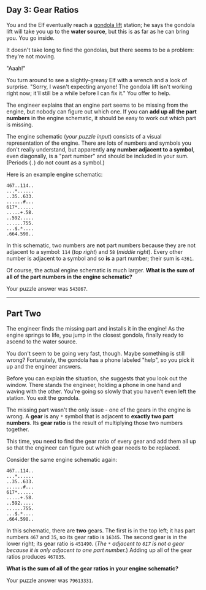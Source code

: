 ## Day 3: Gear Ratios

You and the Elf eventually reach a [gondola lift](https://en.wikipedia.org/wiki/Gondola_lift) 
station; he says the gondola lift will take you up to the **water source**, but this is as 
far as he can bring you. You go inside.

It doesn't take long to find the gondolas, but there seems to be a problem: they're not moving.

"Aaah!"

You turn around to see a slightly-greasy Elf with a wrench and a look of surprise. "Sorry, 
I wasn't expecting anyone! The gondola lift isn't working right now; it'll still be a while 
before I can fix it." You offer to help.

The engineer explains that an engine part seems to be missing from the engine, but nobody can 
figure out which one. If you can **add up all the part numbers** in the engine schematic, it 
should be easy to work out which part is missing.

The engine schematic (_your puzzle input_) consists of a visual representation of the engine. 
There are lots of numbers and symbols you don't really understand, but apparently 
**any number adjacent to a symbol**, even diagonally, is a "part number" and should be included 
in your sum. (Periods (`.`) do not count as a symbol.)

Here is an example engine schematic:

```
467..114..
...*......
..35..633.
......#...
617*......
.....+.58.
..592.....
......755.
...$.*....
.664.598..
```

In this schematic, two numbers are **not** part numbers because they are not adjacent 
to a symbol: `114` (_top right_) and `58` (_middle right_). Every other number is 
adjacent to a symbol and so **is** a part number; their sum is `4361`.

Of course, the actual engine schematic is much larger. **What is the sum of all of the 
part numbers in the engine schematic?**

Your puzzle answer was `543867`.

---

## Part Two

The engineer finds the missing part and installs it in the engine! As the engine springs 
to life, you jump in the closest gondola, finally ready to ascend to the water source.

You don't seem to be going very fast, though. Maybe something is still wrong? Fortunately, 
the gondola has a phone labeled "help", so you pick it up and the engineer answers.

Before you can explain the situation, she suggests that you look out the window. There 
stands the engineer, holding a phone in one hand and waving with the other. You're going 
so slowly that you haven't even left the station. You exit the gondola.

The missing part wasn't the only issue - one of the gears in the engine is wrong. A **gear** 
is any `*` symbol that is adjacent to **exactly two part numbers**. Its **gear ratio** is 
the result of multiplying those two numbers together.

This time, you need to find the gear ratio of every gear and add them all up so that the 
engineer can figure out which gear needs to be replaced.

Consider the same engine schematic again:

```
467..114..
...*......
..35..633.
......#...
617*......
.....+.58.
..592.....
......755.
...$.*....
.664.598..
```

In this schematic, there are **two** gears. The first is in the top left; it has part 
numbers `467` and `35`, so its gear ratio is `16345`. The second gear is in the lower right; 
its gear ratio is `451490`. (_The `*` adjacent to `617` is not a gear because it is only 
adjacent to one part number._) Adding up all of the gear ratios produces `467835`.

**What is the sum of all of the gear ratios in your engine schematic?**

Your puzzle answer was `79613331`.

